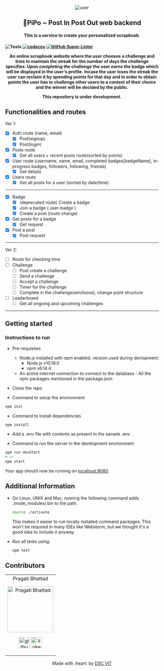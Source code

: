 <p align="center">
	<img src="https://user-images.githubusercontent.com/30529572/92081025-fabe6f00-edb1-11ea-9169-4a8a61a5dd45.png" alt="user"/>
	<h2 align="center"> 🐧PiPo ~ Post In Post Out web backend</h2>
	<h4 align="center">This is a service to create your personalized scrapbook.<h4>
</p>

![Tests](https://github.com/GDGVIT/node-template/workflows/Tests/badge.svg)
[![codecov](https://codecov.io/gh/GDGVIT/node-template/branch/master/graph/badge.svg)](https://codecov.io/gh/GDGVIT/node-template)
[![GitHub Super-Linter](https://github.com/GDGVIT/node-template/workflows/Lint%20Code%20Base/badge.svg)](https://github.com/marketplace/actions/super-linter)

<p align="center">An online scrapbook website where the user chooses a challenge and tries to maintain the streak for the number of days the challenge specifies. Upon completing the challenge the user earns the badge which will be displayed in the user's profile. Incase the user loses the streak the user can reclaim it by spending points for that day and in order to obtain points the user has to challenge other users to a contest of their choice and the winner will be decided by the public.</p>

<p align="center">This repository is under development.</p>

## Functionalities and routes

Ver 1:

- [x]  Auth route (name, email)
    - [x]  Post(signup)
    - [x]  Post(login)
- [x]  Posts route
    - [x]  Get all users + recent posts route(sorted by points)
- [x]  User route (username, name, email, completed badges[badgeName], in-progress badges, followers, following, friends)
    - [x]  Get details
- [x]  Users route
    - [x]  Get all posts for a user (sorted by date/time)

---

- [x]  Badge
    - [x]  (deprecated route) Create a badge
    - [x]  Join a badge ( user-badge )
    - [x]  Create a post (route change)
- [x]  Get posts for a badge
    - [x]  Get request
- [x]  Post a post
    - [x]  Post request

---

Ver 2:

- [ ]  Route for checking time
- [ ]  Challenge
    - [ ]  Post create a challenge
    - [ ]  Send a challenge
    - [ ]  Accept a challenge
    - [ ]  Timer for the challenge
    - [ ]  Complete in the challenge(win/loose), change point structure
- [ ]  Leaderboard
    - [ ]  Get all ongoing and upcoming challenges

---

## Getting started

### Instructions to run

- Pre-requisites
  - Node.js installed with npm enabled, version used during devlopment:
    - Node.js v10.19.0
    - npm v6.14.4
  - An active internet connection to connect to the database - All the npm packages mentioned in the package.json

- Clone the repo

- Command to setup the environment
```bash
npm init
```

- Command to install dependencies
```bash
npm install
```

- Add a .env file with contents as present in the sample .env

- Command to run the server in the development environment
```bash
npm run devStart
# or
npm start
```
Your app should now be running on [localhost:8080](http://localhost:8080/).

<!-- ## Deploying to Heroku

```
heroku create
git push heroku master
heroku open
```

Alternatively, you can deploy your own copy of the app using the web-based flow:

[![Deploy to Heroku](https://www.herokucdn.com/deploy/button.png)](https://heroku.com/deploy)
 -->

## Additional Information

- On Linux, UNIX and Mac, running the following command adds ./node_modules/.bin to the path.

  ```bash
  source ./activate
  ```

  This makes it easier to run locally installed command packages.
  This won't be required in many IDEs like Webstorm, but we thought it's a good idea to include it anyway.

- Run all tests using:

  ```bash
  npm test
  ```
## Contributors

<table>
<tr align="center">

<td>
Pragati Bhattad
<p align="center">
<img src = "https://dscvit.com/images/dsc-logo-square.svg" width="150" height="150" alt="Pragati Bhattad">
</p>
<p align="center">
<a href = "https://github.com/Pragati1610"><img src = "http://www.iconninja.com/files/241/825/211/round-collaboration-social-github-code-circle-network-icon.svg" width="36" height = "36" alt="github"/></a>
<a href = "https://www.linkedin.com/in/pragati-bhattad-53a849198/">
<img src = "http://www.iconninja.com/files/863/607/751/network-linkedin-social-connection-circular-circle-media-icon.svg" width="36" height="36" alt="linkedin"/>
</a>
</p>
</td>
</tr>
</table>

<p align="center">
	Made with :heart: by <a href="https://dscvit.com">DSC VIT</a>
</p>
